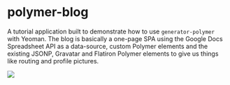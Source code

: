 polymer-blog
============

A tutorial application built to demonstrate how to use `generator-polymer` with Yeoman. The blog is basically a one-page SPA using the Google Docs Spreadsheet API as a data-source, custom Polymer elements and the existing JSONP, Gravatar and Flatiron Polymer elements to give us things like routing and profile pictures.

![](http://i.imgur.com/KqlkghZ.png)

